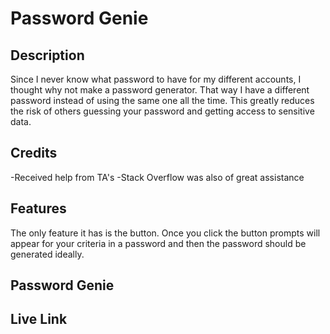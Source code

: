 # Password Genie

## Description
Since I never know what password to have for my different accounts, I thought why not make a password generator. That way I have a different password instead of using the same one all the time. This greatly reduces the risk of others guessing your password and getting access to sensitive data. 



## Credits
-Received help from TA's 
-Stack Overflow was also of great assistance



## Features

The only feature it has is the button. Once you click the button prompts will appear for your criteria in a password and then the password should be generated ideally.

## Password Genie



## Live Link 

